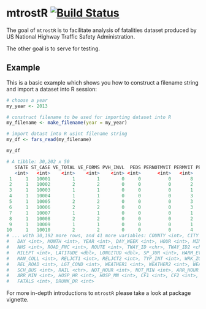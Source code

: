 # mtrostR [![Build Status](https://travis-ci.org/Struya/mtrostR.svg?branch=master)](https://travis-ci.org/Struya/mtrostR)

The goal of `mtrostR` is to facilitate analysis of fatalities dataset produced by US National Highway Traffic Safety Administration.

The other goal is to serve for testing.

## Example

This is a basic example which shows you how to construct a filename string and import a dataset into R session:

``` r
# choose a year
my_year <- 2013

# construct filename to be used for importing dataset into R
my_filename <- make_filename(year = my_year)

# import datast into R usint filename string
my_df <- fars_read(my_filename)

my_df

# A tibble: 30,202 x 50
   STATE ST_CASE VE_TOTAL VE_FORMS PVH_INVL  PEDS PERNOTMVIT PERMVIT PERSONS
   <int>   <int>    <int>    <int>    <int> <int>      <int>   <int>   <int>
 1     1   10001        1        1        0     0          0       8       8
 2     1   10002        2        2        0     0          0       2       2
 3     1   10003        1        1        0     0          0       1       1
 4     1   10004        1        1        0     0          0       3       3
 5     1   10005        2        2        0     0          0       3       3
 6     1   10006        2        2        0     0          0       3       3
 7     1   10007        1        1        0     0          0       1       1
 8     1   10008        2        2        0     0          0       2       2
 9     1   10009        1        1        0     0          0       1       1
10     1   10010        2        2        0     0          0       4       4
# ... with 30,192 more rows, and 41 more variables: COUNTY <int>, CITY <int>,
#   DAY <int>, MONTH <int>, YEAR <int>, DAY_WEEK <int>, HOUR <int>, MINUTE <int>,
#   NHS <int>, ROAD_FNC <int>, ROUTE <int>, TWAY_ID <chr>, TWAY_ID2 <chr>,
#   MILEPT <int>, LATITUDE <dbl>, LONGITUD <dbl>, SP_JUR <int>, HARM_EV <int>,
#   MAN_COLL <int>, RELJCT1 <int>, RELJCT2 <int>, TYP_INT <int>, WRK_ZONE <int>,
#   REL_ROAD <int>, LGT_COND <int>, WEATHER1 <int>, WEATHER2 <int>, WEATHER <int>,
#   SCH_BUS <int>, RAIL <chr>, NOT_HOUR <int>, NOT_MIN <int>, ARR_HOUR <int>,
#   ARR_MIN <int>, HOSP_HR <int>, HOSP_MN <int>, CF1 <int>, CF2 <int>, CF3 <int>,
#   FATALS <int>, DRUNK_DR <int>

```
For more in-depth introductions to `mtrostR` please take a look at package vignette.

